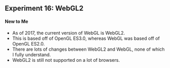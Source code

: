 ## Experiment 16: WebGL2

#### New to Me
- As of 2017, the current version of WebGL is WebGL2.
- This is based off of OpenGL ES3.0, whereas WebGL was based off of OpenGL ES2.0.
- There are lots of changes between WebGL2 and WebGL, none of which I fully understand.
- WebGL2 is still not supported on a lot of browsers.